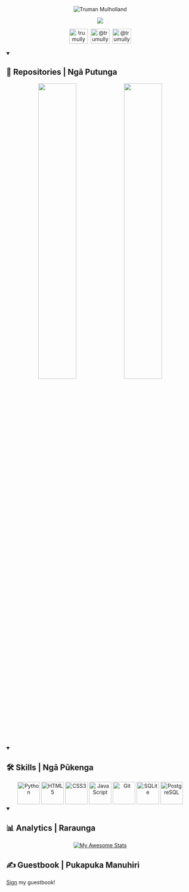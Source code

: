 <p align="center">
  <img src="https://readme-typing-svg.demolab.com?font=Fira+Code&size=20&duration=1&pause=1000&color=F7F7F7&center=true&vCenter=true&repeat=false&random=false&width=435&lines=Truman+Mulholland" alt="Truman Mulholland">
</p>  
<p align="center">
  <img src="https://readme-typing-svg.demolab.com?font=Fira+Code&size=20&pause=1000&color=F7F7F7&center=true&vCenter=true&random=false&width=435&lines=Kia+ora!+Kei+te+pēhea+koe?">
</p>

<!-- Socials --->
<p align="center">
  <a href="https://github.com/trumully"><img height="40" width="50" src="https://cdn.simpleicons.org/github/white" title="trumully"/></a>&nbsp;
  <img height="40" width="50" src="https://cdn.simpleicons.org/discord/white" title="@trumully"/>&nbsp;
  <a href="https://twitter.com/trumully"><img height="40" width="50" src="https://cdn.simpleicons.org/x/white" title="@trumully" /></a>
</p>

<!-- Repos --->
<details open>
  <summary><h2>📘 Repositories | Ngā Putunga</h2></summary>
      <p align="center">
          <a href="https://github.com/trumully/artipy"><img src="https://gh-card.dev/repos/trumully/artipy.svg" width="45%"></a>
          <a href="https://github.com/trumully/minesoc"><img src="https://gh-card.dev/repos/trumully/minesoc.svg" width="45%"></a>
      </p>
</details>

<!-- Skills --->
<details open>
  <summary><h2>🛠️ Skills | Ngā Pūkenga</h2></summary>
  <div align="center">
    <img height="60" width="60" src="https://cdn.simpleicons.org/python" title="Python" alt="Python" />
    <img height="60" width="60" src="https://cdn.simpleicons.org/html5" title="HTML5" alt="HTML5" />
    <img height="60" width="60" src="https://cdn.simpleicons.org/css3" title="CSS3" alt="CSS3" />
    <img height="60" width="60" src="https://cdn.simpleicons.org/javascript" title="JavaScript" alt="JavaScript" />
    <img height="60" width="60" src="https://cdn.simpleicons.org/git" title="Git" alt="Git" />
    <img height="60" width="60" src="https://cdn.simpleicons.org/sqlite" title="SQLite" alt="SQLite" />
    <img height="60" width="60" src="https://cdn.simpleicons.org/postgresql" title="PostgreSQL" alt="PostgreSQL" />
  </div>
</details>

<!-- Analytics --->
<details open>
  <summary><h2>📊 Analytics | Raraunga</h2></summary>
  <div align="center">

  [![My Awesome Stats](https://awesome-github-stats.azurewebsites.net/user-stats/trumully?cardType=level&theme=dark&preferLogin=true)](https://git.io/awesome-stats-card)

  </div>
</details>

<h2>✍️ Guestbook | Pukapuka Manuhiri</h2>
<!--START_SECTION:guestbook-section-->


[Sign](https://github.com/trumully/trumully/issues/new?title=Guestbook) my guestbook!
<!--END_SECTION:guestbook-section-->
